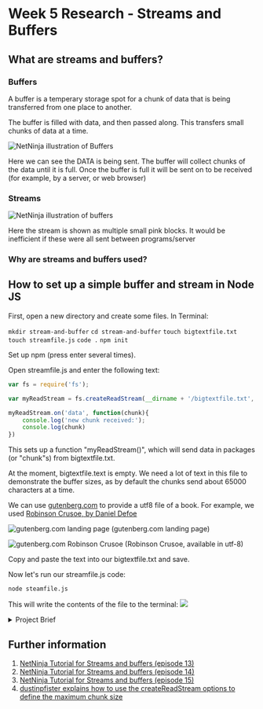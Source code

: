 # Week 5 Research - Streams and Buffers

## What are streams and buffers?

### Buffers

A buffer is a temperary storage spot for a chunk of data that is being transferred from one place to another.

The buffer is filled with data, and then passed along. This transfers small chunks of data at a time.

![NetNinja illustration of Buffers](https://i.imgur.com/58CBuoQ.png)

Here we can see the DATA is being sent. The buffer will collect chunks of the data until it is full. Once the buffer is full it will be sent on to be received (for example, by a server, or web browser)

### Streams

![NetNinja illustration of buffers](https://i.imgur.com/YM4seGp.png)

Here the stream is shown as multiple small pink blocks. It would be inefficient if these were all sent between programs/server 


### Why are streams and buffers used?


## How to set up a simple buffer and stream in Node JS

First, open a new directory and create some files. In Terminal:

``` mkdir stream-and-buffer ```
``` cd stream-and-buffer ```
``` touch bigtextfile.txt ```
``` touch streamfile.js ```
``` code . ``` 
``` npm init ```

Set up npm (press enter several times).

Open streamfile.js and enter the following text:
``` javascript 
var fs = require('fs');

var myReadStream = fs.createReadStream(__dirname + '/bigtextfile.txt', 'utf8');

myReadStream.on('data', function(chunk){
    console.log('new chunk received:');
    console.log(chunk)
})
```

This sets up a function "myReadStream()", which will send data in packages (or "chunk"s) from bigtextfile.txt.

At the moment, bigtextfile.text is empty. We need a lot of text in this file to demonstrate the buffer sizes, as by default the chunks send about 65000 characters at a time.

We can use [gutenberg.com](https://www.gutenberg.org/) to provide a utf8 file of a book. For example, we used [Robinson Crusoe, by Daniel Defoe](https://www.gutenberg.org/files/521/521-0.txt)

![gutenberg.com landing page](https://i.imgur.com/jxnWK21.png)
(gutenberg.com landing page)

![gutenberg.com Robinson Crusoe](https://i.imgur.com/2YBDYDY.png)
(Robinson Crusoe, available in utf-8)

Copy and paste the text into our bigtextfile.txt and save.

Now let's run our streamfile.js code:

``` node steamfile.js ```

This will write the contents of the file to the terminal:
![](https://i.imgur.com/CRg29H0.png)


<details><summary>Project Brief</summary>
<p>

* Research what streams and buffers are in Node. Why are they needed, when do we use them, and how are they used in conjunction with each other?
* Create a file streamFile.js, so that when a user runs the command node streamFile.js bigtextfile.txt, it streams the contents of the file to the users terminal.
* Need a big file? How about a book.
* To start with, you could hardcode the file path bigtextfile.txt into the js file instead of passing it as a command-line argument.
* (Bonus) Allow an additional argument to be provided in the command to specify a time interval of how often a chunk of text from the file is streamed to the terminal. E.G node streamFile.js bigtextfile.txt 1s
</p>
</details>




## Further information
1. [NetNinja Tutorial for Streams and buffers (episode 13)](https://www.youtube.com/watch?v=E3tTzx0Qoj0)
2. [NetNinja Tutorial for Streams and buffers (episode 14)](https://www.youtube.com/watch?v=E3tTzx0Qoj0)
3. [NetNinja Tutorial for Streams and buffers (episode 15)](https://www.youtube.com/watch?v=DvlCT0N7yQI)
4. [dustinpfister explains how to use the createReadStream options to define the maximum chunk size](https://dustinpfister.github.io/2018/08/18/nodejs-filesystem-create-read-stream/)
